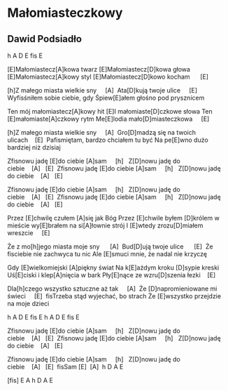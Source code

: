 # Małomiasteczkowy
## Dawid Podsiadło


h  A D
E fis
E

[E]Małomiastecz[A]kowa twarz
[E]Małomiastecz[D]kowa głowa
[E]Małomiastecz[A]kowy styl
[E]Małomiastecz[D]kowo kocham      [E] 

[h]Z małego miasta wielkie sny     [A] 
Ata[D]kują twoje ulice     [E] 
Wyfisśniłem sobie ciebie, gdy
Śpiew[E]ałem głośno pod prysznicem

Ten mój małomiastecz[A]kowy hit
[E]I małomiaste[D]czkowe słowa
Ten [E]małomiaste[A]czkowy rytm
Me[E]lodia mało[D]miasteczkowa     [E] 

[h]Z małego miasta wielkie sny     [A] 
Gro[D]madzą się na twoich ulicach    [E] 
Pafismiętam, bardzo chciałem tu być
Na pe[E]wno dużo bardziej niż dzisiaj

Zfisnowu jadę [E]do ciebie [A]sam     [h]  
Z[D]nowu jadę do ciebie    [A]   [E] 
Zfisnowu jadę [E]do ciebie [A]sam     [h]  
Z[D]nowu jadę do ciebie    [A]   [E] 

Zfisnowu jadę [E]do ciebie [A]sam     [h]  
Z[D]nowu jadę do ciebie    [A]   [E] 
Zfisnowu jadę [E]do ciebie [A]sam     [h]  
Z[D]nowu jadę do ciebie    [A]   [E] 

Przez [E]chwilę czułem [A]się jak Bóg
Przez [E]chwile byłem [D]królem w mieście
wy[E]brałem na si[A]łownie strój
I [E]wtedy zrozu[D]miałem wreszcie     [E] 

Że z mo[h]jego miasta moje sny      [A] 
Bud[D]ują twoje ulice      [E] 
Że fisciebie nie zachwyca tu nic
Ale [E]smuci mnie, że nadal nie krzyczę

Gdy [E]wielkomiejski [A]piękny świat
Na k[E]ażdym kroku [D]sypie kreski
Uś[E]ciski i klep[A]nięcia w bark
Pły[E]nące ze wzru[D]szenia łezki    [E] 

Dla[h]czego wszystko sztuczne aż tak     [A] 
Że [D]napromieniowane mi świeci     [E] 
fisTrzeba stąd wyjechać, bo strach
Że [E]wszystko przejdzie na moje dzieci

h  A D
E fis
E
h  A D
E fis
E

Zfisnowu jadę [E]do ciebie [A]sam     [h]  
Z[D]nowu jadę do ciebie    [A]   [E] 
Zfisnowu jadę [E]do ciebie [A]sam     [h]  
Z[D]nowu jadę do ciebie    [A]   [E] 

Zfisnowu jadę [E]do ciebie [A]sam     [h]  
Z[D]nowu jadę do ciebie    [A]   [E] 
fisSam [E]  [A] 
h  D A E

[fis] E A
h  D A E


